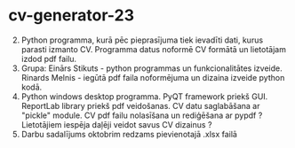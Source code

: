 # cv-generator-23
2) Python programma, kurā pēc pieprasījuma tiek ievadīti dati, kurus parasti izmanto CV. Programma datus noformē CV formātā un lietotājam izdod pdf failu.
3) Grupa: Einārs Stikuts - python programmas un funkcionalitātes izveide. Rinards Melnis - iegūtā pdf faila noformējuma un dizaina izveide python kodā.
4) Python windows desktop programma. PyQT framework priekš GUI. ReportLab library priekš pdf veidošanas. CV datu saglabāšana ar "pickle" module. CV pdf failu nolasīšana un rediģēšana ar pypdf ? Lietotājiem iespēja daļēji veidot savus CV dizainus ?
5) Darbu sadalījums oktobrim redzams pievienotajā .xlsx failā
